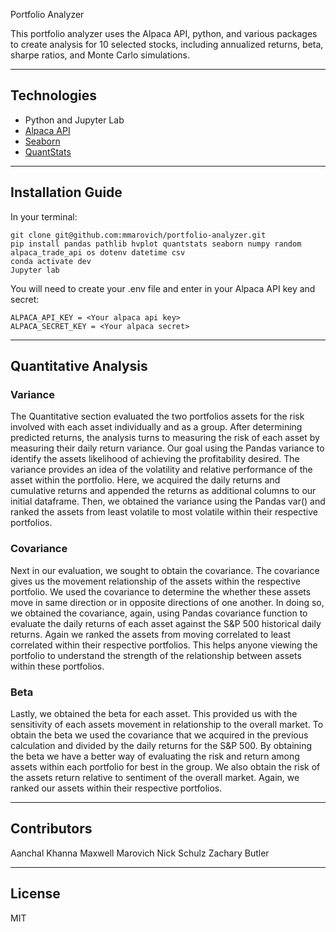 Portfolio Analyzer

This portfolio analyzer uses the Alpaca API, python, and various packages to create analysis for 10 selected stocks, including annualized returns, beta, sharpe ratios, and Monte Carlo simulations.

---

## Technologies

* Python and Jupyter Lab
* [Alpaca API](https://alpaca.markets/)
* [Seaborn](https://seaborn.pydata.org/)
* [QuantStats](https://openbase.com/python/QuantStats/documentation)


---

## Installation Guide

In your terminal:
```console
git clone git@github.com:mmarovich/portfolio-analyzer.git
pip install pandas pathlib hvplot quantstats seaborn numpy random alpaca_trade_api os dotenv datetime csv
conda activate dev
Jupyter lab
```

You will need to create your .env file and enter in your Alpaca API key and secret:

```
ALPACA_API_KEY = <Your alpaca api key>
ALPACA_SECRET_KEY = <Your alpaca secret>
```

---

## Quantitative Analysis
### Variance
The Quantitative section evaluated the two portfolios assets for the risk involved with each asset individually and as a group. After determining predicted returns, the analysis turns to measuring the risk of each asset by measuring their daily return variance. Our goal using the Pandas variance to identify the assets likelihood of achieving the profitability desired.  The variance provides an idea of the volatility and relative performance of the asset within the portfolio. Here, we acquired the daily returns and cumulative returns and appended the returns as additional columns to our initial dataframe. Then, we obtained the variance using the Pandas var() and ranked the assets from least volatile to most volatile within their respective portfolios.
### Covariance
Next in our evaluation, we sought to obtain the covariance.  The covariance gives us the movement relationship of the assets within the respective portfolio. We used the covariance to determine the whether these assets move in same direction or in opposite directions of one another. In doing so, we obtained the covariance, again, using Pandas covariance function to evaluate the daily returns of each asset against the S&P 500 historical daily returns.  Again we ranked the assets from moving correlated to least correlated within their respective portfolios. This helps anyone viewing the portfolio to understand the strength of the relationship between assets within these portfolios.
### Beta
Lastly, we obtained the beta for each asset. This provided us with the sensitivity of each assets movement in relationship to the overall market. To obtain the beta we used the covariance that we acquired in the previous calculation and divided by the daily returns for the S&P 500.  By obtaining the beta we have a better way of evaluating the risk and return among assets within each portfolio for best in the group. We also obtain the risk of the assets return relative to sentiment of the overall market. Again, we ranked our assets within their respective portfolios.

---

## Contributors

Aanchal Khanna
Maxwell Marovich
Nick Schulz
Zachary Butler

---

## License

MIT

